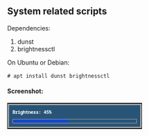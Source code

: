 ## System related scripts

Dependencies:
1. dunst
2. brightnessctl

On Ubuntu or Debian:
```console
# apt install dunst brightnessctl
```

#### Screenshot:

![Screenshot](Screenshot.png)
